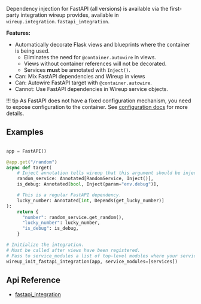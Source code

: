 Dependency injection for FastAPI (all versions) is available via the first-party integration wireup provides, available in
`wireup.integration.fastapi_integration`.


**Features:**

* Automatically decorate Flask views and blueprints where the container is being used.
    * Eliminates the need for `@container.autowire` in views.
    * Views without container references will not be decorated.
    * Services **must** be annotated with `Inject()`.
* Can: Mix FastAPI dependencies and Wireup in views
* Can: Autowire FastAPI target with `@container.autowire`.
* Cannot: Use FastAPI dependencies in Wireup service objects.

!!! tip
    As FastAPI does not have a fixed configuration mechanism, you need to expose 
    configuration to the container. See [configuration docs](../configuration.md) for more details.

## Examples

```python

app = FastAPI()

@app.get("/random")
async def target(
    # Inject annotation tells wireup that this argument should be injected.
    random_service: Annotated[RandomService, Inject()],
    is_debug: Annotated[bool, Inject(param="env.debug")],

    # This is a regular FastAPI dependency.
    lucky_number: Annotated[int, Depends(get_lucky_number)]
):
    return {
      "number": random_service.get_random(), 
      "lucky_number": lucky_number,
      "is_debug": is_debug,
    }

# Initialize the integration.
# Must be called after views have been registered.
# Pass to service_modules a list of top-level modules where your services reside.
wireup_init_fastapi_integration(app, service_modules=[services])
```

## Api Reference

* [fastapi_integration](../class/fastapi_integration.md)
